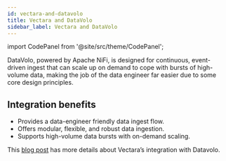 ```yaml
---
id: vectara-and-datavolo
title: Vectara and DataVolo
sidebar_label: Vectara and DataVolo
---
```



import CodePanel from '@site/src/theme/CodePanel';


DataVolo, powered by Apache NiFi, is designed for continuous, event-driven 
ingest that can scale up on demand to cope with bursts of high-volume data, 
making the job of the data engineer far easier due to some core design 
principles.

## Integration benefits

* Provides a data-engineer friendly data ingest flow.
* Offers modular, flexible, and robust data ingestion.
* Supports high-volume data bursts with on-demand scaling.

This [blog post](https://vectara.com/blog/building-genai-enterprise-apps-with-vectara-and-datavolo/) has more details about Vectara’s integration with Datavolo.